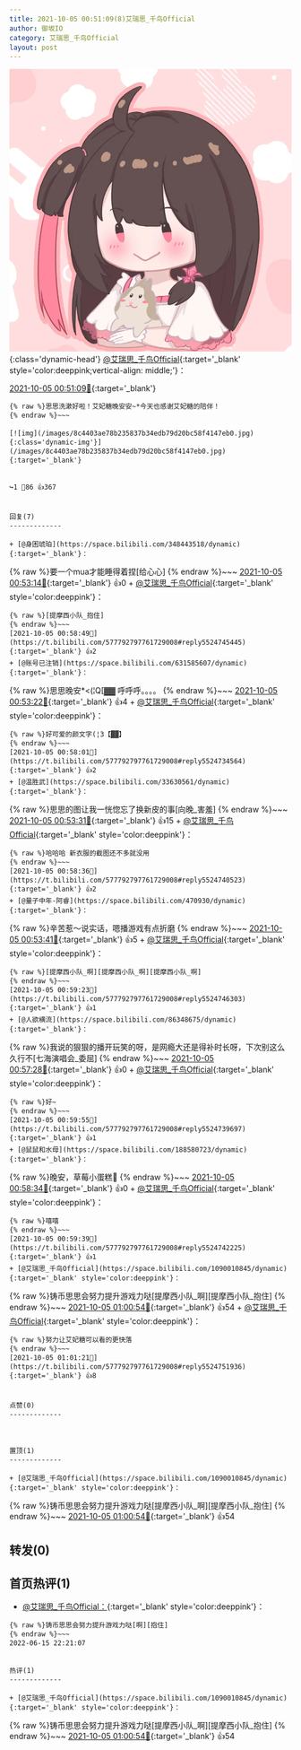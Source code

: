```yaml
---
title: 2021-10-05 00:51:09(8)艾瑞思_千鸟Official
author: 御坂IO
category: 艾瑞思_千鸟Official
layout: post
---
```


![img](/images/7e08840c56f251de28bdf766b647bd5fe9a5d50a.jpg){:class='dynamic-head'}
[@艾瑞思_千鸟Official](https://space.bilibili.com/1090010845/dynamic){:target='_blank' style='color:deeppink;vertical-align: middle;'}：

[2021-10-05 00:51:09🔗](https://t.bilibili.com/577792797761729008){:target='_blank'}

~~~
{% raw %}思思洗漱好啦！艾妃糖晚安安~*今天也感谢艾妃糖的陪伴！
{% endraw %}~~~

[![img](/images/8c4403ae78b235837b34edb79d20bc58f4147eb0.jpg){:class='dynamic-img'}](/images/8c4403ae78b235837b34edb79d20bc58f4147eb0.jpg){:target='_blank'}


↪️1 💬86 👍367


回复(7)
-------------

+ [@身困琥珀](https://space.bilibili.com/348443518/dynamic){:target='_blank'}：
~~~
{% raw %}要一个mua才能睡得着捏[给心心]
{% endraw %}~~~
[2021-10-05 00:53:14🔗](https://t.bilibili.com/577792797761729008#reply5524709267){:target='_blank'} 👍0
    + [@艾瑞思_千鸟Official](https://space.bilibili.com/1090010845/dynamic){:target='_blank' style='color:deeppink'}：
~~~
{% raw %}[提摩西小队_抱住]
{% endraw %}~~~
[2021-10-05 00:58:49🔗](https://t.bilibili.com/577792797761729008#reply5524745445){:target='_blank'} 👍2
+ [@账号已注销](https://space.bilibili.com/631585607/dynamic){:target='_blank'}：
~~~
{% raw %}思思晚安*&lt;(¦Q[▓▓  呼呼呼。。。。﻿
{% endraw %}~~~
[2021-10-05 00:53:22🔗](https://t.bilibili.com/577792797761729008#reply5524709492){:target='_blank'} 👍4
    + [@艾瑞思_千鸟Official](https://space.bilibili.com/1090010845/dynamic){:target='_blank' style='color:deeppink'}：
~~~
{% raw %}好可爱的颜文字(¦3【▓▓】
{% endraw %}~~~
[2021-10-05 00:58:01🔗](https://t.bilibili.com/577792797761729008#reply5524734564){:target='_blank'} 👍2
+ [@温胜武](https://space.bilibili.com/33630561/dynamic){:target='_blank'}：
~~~
{% raw %}思思的图让我一恍惚忘了换新皮的事[向晚_害羞]
{% endraw %}~~~
[2021-10-05 00:53:31🔗](https://t.bilibili.com/577792797761729008#reply5524712382){:target='_blank'} 👍15
    + [@艾瑞思_千鸟Official](https://space.bilibili.com/1090010845/dynamic){:target='_blank' style='color:deeppink'}：
~~~
{% raw %}哈哈哈 新衣服的截图还不多就没用
{% endraw %}~~~
[2021-10-05 00:58:36🔗](https://t.bilibili.com/577792797761729008#reply5524740523){:target='_blank'} 👍2
+ [@量子中年-阿睿](https://space.bilibili.com/470930/dynamic){:target='_blank'}：
~~~
{% raw %}辛苦惹～说实话，嗯播游戏有点折磨
{% endraw %}~~~
[2021-10-05 00:53:41🔗](https://t.bilibili.com/577792797761729008#reply5524717449){:target='_blank'} 👍5
    + [@艾瑞思_千鸟Official](https://space.bilibili.com/1090010845/dynamic){:target='_blank' style='color:deeppink'}：
~~~
{% raw %}[提摩西小队_啊][提摩西小队_啊][提摩西小队_啊]
{% endraw %}~~~
[2021-10-05 00:59:23🔗](https://t.bilibili.com/577792797761729008#reply5524746303){:target='_blank'} 👍1
+ [@人欲横流](https://space.bilibili.com/86348675/dynamic){:target='_blank'}：
~~~
{% raw %}我说的狠狠的播开玩笑的呀，是网瘾大还是得补时长呀，下次别这么久行不[七海演唱会_委屈]
{% endraw %}~~~
[2021-10-05 00:57:28🔗](https://t.bilibili.com/577792797761729008#reply5524728400){:target='_blank'} 👍0
    + [@艾瑞思_千鸟Official](https://space.bilibili.com/1090010845/dynamic){:target='_blank' style='color:deeppink'}：
~~~
{% raw %}好~
{% endraw %}~~~
[2021-10-05 00:59:55🔗](https://t.bilibili.com/577792797761729008#reply5524739697){:target='_blank'} 👍1
+ [@鼠鼠和水母](https://space.bilibili.com/188580723/dynamic){:target='_blank'}：
~~~
{% raw %}晚安，草莓小蛋糕🍰
{% endraw %}~~~
[2021-10-05 00:58:34🔗](https://t.bilibili.com/577792797761729008#reply5524745065){:target='_blank'} 👍0
    + [@艾瑞思_千鸟Official](https://space.bilibili.com/1090010845/dynamic){:target='_blank' style='color:deeppink'}：
~~~
{% raw %}嘻嘻
{% endraw %}~~~
[2021-10-05 00:59:39🔗](https://t.bilibili.com/577792797761729008#reply5524742225){:target='_blank'} 👍1
+ [@艾瑞思_千鸟Official](https://space.bilibili.com/1090010845/dynamic){:target='_blank' style='color:deeppink'}：
~~~
{% raw %}铸币思思会努力提升游戏力哒[提摩西小队_啊][提摩西小队_抱住]
{% endraw %}~~~
[2021-10-05 01:00:54🔗](https://t.bilibili.com/577792797761729008#reply5524751206){:target='_blank'} 👍54
    + [@艾瑞思_千鸟Official](https://space.bilibili.com/1090010845/dynamic){:target='_blank' style='color:deeppink'}：
~~~
{% raw %}努力让艾妃糖可以看的更快落
{% endraw %}~~~
[2021-10-05 01:01:21🔗](https://t.bilibili.com/577792797761729008#reply5524751936){:target='_blank'} 👍8


点赞(0)
-------------



置顶(1)
-------------

+ [@艾瑞思_千鸟Official](https://space.bilibili.com/1090010845/dynamic){:target='_blank' style='color:deeppink'}：
~~~
{% raw %}铸币思思会努力提升游戏力哒[提摩西小队_啊][提摩西小队_抱住]
{% endraw %}~~~
[2021-10-05 01:00:54🔗](https://t.bilibili.com/577792797761729008#reply5524751206){:target='_blank'} 👍54


转发(0)
-------------



首页热评(1)
-------------

+ [@艾瑞思_千鸟Official：](https://space.bilibili.com/1090010845/dynamic){:target='_blank' style='color:deeppink'}：
~~~
{% raw %}铸币思思会努力提升游戏力哒[啊][抱住]
{% endraw %}~~~
2022-06-15 22:21:07


热评(1)
-------------

+ [@艾瑞思_千鸟Official](https://space.bilibili.com/1090010845/dynamic){:target='_blank' style='color:deeppink'}：
~~~
{% raw %}铸币思思会努力提升游戏力哒[提摩西小队_啊][提摩西小队_抱住]
{% endraw %}~~~
[2021-10-05 01:00:54🔗](https://t.bilibili.com/577792797761729008#reply5524751206){:target='_blank'} 👍54


